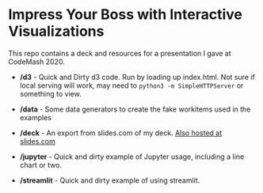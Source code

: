 # Impress Your Boss with Interactive Visualizations

This repo contains a deck and resources for a presentation I gave at CodeMash 2020.

- **/d3** - Quick and Dirty d3 code.  Run by loading up index.html.  Not sure if local serving will work, may need to `python3 -m SimpleHTTPServer` or something to view.

- **/data** - Some data generators to create the fake workitems used in the examples

- **/deck** - An export from slides.com of my deck.  [Also hosted at slides.com](https://slides.com/timgarvin/boss-vis)

- **/jupyter** - Quick and dirty example of Jupyter usage, including a line chart or two.

- **/streamlit** - Quick and dirty example of using streamlit.
